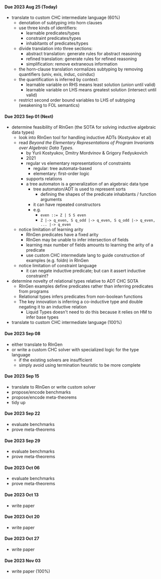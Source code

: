 ####  Due 2023 Aug 25 (Today)
- translate to custom CHC intermediate language (60%)
    - denotation of subtyping into horn clauses 
    - use three kinds of identifiers: 
        - learnable predicates/types
        - constraint predicates/types
        - inhabitants of predicates/types
    - divide translation into three sections: 
        - abstract translation: generate rules for abstract reasoning
        - refined translation: generate rules for refined reasoning
        - simplification: remove extraneous information
    - the horn-clause translation normalizes subtyping by removing quantifiers (univ, exis, induc, coinduc)
    - the quantification is inferred by context: 
        - learnable variable on RHS means least solution (union until valid)
        - learnable variable on LHS means greatest solution (intersect until valid)
    - restrict second order bound variables to LHS of subtyping (weakening to FOL semantics)

#### Due 2023 Sep 01 (Next) 
- determine feasibility of RInGen (the SOTA for solving inductive algebraic data types) 
    - look into RInGen tool for handling inductive ADTs (Kostyukov et al)
    - read *Beyond the Elementary Representations of Program Invariants over Algebraic Data Types*.
        - by Yurii Kostyukov, Dmitry Mordvinov & Grigory Fedyukovich 
        - 2021
        - regular vs elementary representations of constraints
            - regular: tree automata-based
            - elementary: first-order logic
        - supports relations
        - a tree automaton is a generalization of an algebraic data type 
            - tree automaton/ADT is used to represent sorts
                - defining the shapes of the predicate inhabitants / function arguments
            - it can have repeated constructors
            - e.g. 
                - `even ::= Z | S S even`  
                - `Z |-> q_even, S q_odd |-> q_even, S q_odd |-> q_even, ... |-> q_even`  
    - notice limitation of learning arity
        - RInGen predicates have a fixed arity
        - RInGen may be unable to infer intersection of fields 
        - learning max number of fields amounts to learning the arity of a predicate
        - use custom CHC intermediate lang to guide construction of examples (e.g. foldn) in RInGen
    - notice limitation of constraint language
        - it can negate inductive predicate; but can it assert inductive constraint?
- determine novelty of relational types relative to ADT CHC SOTA
    - RInGen examples define predicates rather than inferring predicates from programs
    - Relational types infers predicates from non-boolean functions
    - The key innovation is inferring a co-inductive type and double negating it to an inductive relation
        - Liquid Types doesn't need to do this because it relies on HM to infer base types
- translate to custom CHC intermediate language (100%)

#### Due 2023 Sep 08 
- either translate to RInGen
- or write a custom CHC solver with specialized logic for the type language
    - if the existing solvers are insufficient
    - simply avoid using termination heuristic to be more complete

#### Due 2023 Sep 15 
- translate to RInGen or write custom solver
- propose/encode benchmarks
- propose/encode meta-theorems 
- tidy up

#### Due 2023 Sep 22 
- evaluate benchmarks 
- prove meta-theorems

#### Due 2023 Sep 29
- evaluate benchmarks 
- prove meta-theorems

#### Due 2023 Oct 06
- evaluate benchmarks 
- prove meta-theorems

#### Due 2023 Oct 13
- write paper

#### Due 2023 Oct 20
- write paper

#### Due 2023 Oct 27
- write paper

#### Due 2023 Nov 03
- write paper (100%)